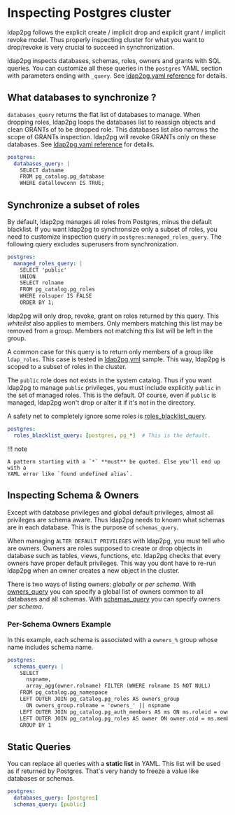 <h1>Inspecting Postgres cluster</h1>

ldap2pg follows the explicit create / implicit drop and explicit grant /
implicit revoke model. Thus properly inspecting cluster for what you want to
drop/revoke is very crucial to succeed in synchronization.

ldap2pg inspects databases, schemas, roles, owners and grants with SQL queries.
You can customize all these queries in the `postgres` YAML section with
parameters ending with `_query`. See [ldap2pg.yaml reference] for details.

[ldap2pg.yaml reference]: config.md#postgres-parameters


## What databases to synchronize ?

`databases_query` returns the flat list of databases to manage. When dropping
roles, ldap2pg loops the databases list to reassign objects and clean GRANTs of
to be dropped role. This databases list also narrows the scope of GRANTs
inspection. ldap2pg will revoke GRANTs only on these databases. See
[ldap2pg.yaml reference] for details.

``` yaml
postgres:
  databases_query: |
    SELECT datname
    FROM pg_catalog.pg_database
    WHERE datallowconn IS TRUE;
```


## Synchronize a subset of roles

By default, ldap2pg manages all roles from Postgres, minus the default
blacklist. If you want ldap2pg to synchronsize only a subset of roles, you need
to customize inspection query in `postgres:managed_roles_query`. The following
query excludes superusers from synchronization.

``` yaml
postgres:
  managed_roles_query: |
    SELECT 'public'
    UNION
    SELECT rolname
    FROM pg_catalog.pg_roles
    WHERE rolsuper IS FALSE
    ORDER BY 1;
```

ldap2pg will only drop, revoke, grant on roles returned by this query. This
*whitelist* also applies to members. Only members matching this list may be
removed from a group. Members not matching this list will be left in the group.

A common case for this query is to return only members of a group like
`ldap_roles`. This case is tested in
[ldap2pg.yml](https://github.com/dalibo/ldap2pg/blob/master/ldap2pg.yml) sample.
This way, ldap2pg is scoped to a subset of roles in the cluster.

The `public` role does not exists in the system catalog. Thus if you want
ldap2pg to manage `public` privileges, you must include explicitly `public` in
the set of managed roles. This is the default. Of course, even if `public` is
managed, ldap2pg won't drop or alter it if it's not in the directory.

A safety net to completely ignore some roles is [roles_blacklist_query].

``` yaml
postgres:
  roles_blacklist_query: [postgres, pg_*]  # This is the default.
```

[roles_blacklist_query]: config.md#postgres-roles-blacklist-query

!!! note

    A pattern starting with a `*` **must** be quoted. Else you'll end up with a
    YAML error like `found undefined alias`.


## Inspecting Schema & Owners

Except with database privileges and global default privileges, almost all
privileges are schema aware. Thus ldap2pg needs to known what schemas are in
each database. This is the purpose of `schemas_query`.

When managing `ALTER DEFAULT PRIVILEGES` with ldap2pg, you must tell who are
owners. Owners are roles supposed to create or drop objects in database such as
tables, views, functions, etc. ldap2pg checks that every owners have proper
default privileges. This way you dont have to re-run ldap2pg when an owner
creates a new object in the cluster.

There is two ways of listing owners: *globally* or *per schema*. With
[owners_query] you can specify a global list of owners common to all databases
and all schemas. With [schemas_query] you can specify owners *per schema*.

[owners_query]: config.md#postgres-owners-query
[schemas_query]: config.md#postgres-schemas-query


### Per-Schema Owners Example

In this example, each schema is associated with a `owners_%` group whose name
includes schema name.

``` yaml
postgres:
  schemas_query: |
    SELECT
      nspname,
      array_agg(owner.rolname) FILTER (WHERE rolname IS NOT NULL)
    FROM pg_catalog.pg_namespace
    LEFT OUTER JOIN pg_catalog.pg_roles AS owners_group
      ON owners_group.rolname = 'owners_' || nspname
    LEFT OUTER JOIN pg_catalog.pg_auth_members AS ms ON ms.roleid = owners_group.oid
    LEFT OUTER JOIN pg_catalog.pg_roles AS owner ON owner.oid = ms.member
    GROUP BY 1
```


## Static Queries

You can replace all queries with a **static list** in YAML. This list will be
used as if returned by Postgres. That's very handy to freeze a value like
databases or schemas.

``` yaml
postgres:
  databases_query: [postgres]
  schemas_query: [public]
```
